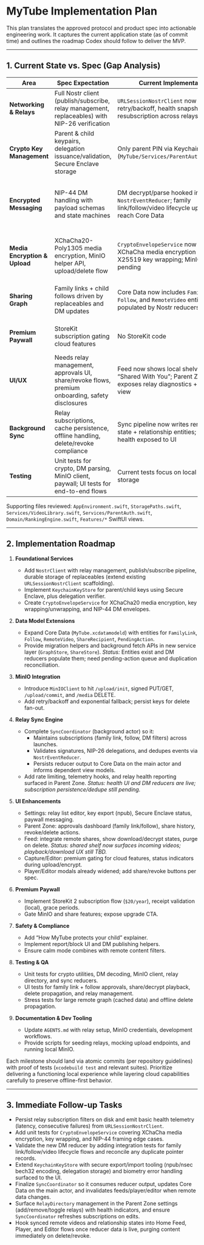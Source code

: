 # MyTube Implementation Plan

This plan translates the approved protocol and product spec into actionable engineering work. It captures the current application state (as of commit time) and outlines the roadmap Codex should follow to deliver the MVP.

---

## 1. Current State vs. Spec (Gap Analysis)

| Area | Spec Expectation | Current Implementation | Gaps / Risks |
| ---- | ---------------- | ---------------------- | ------------ |
| **Networking & Relays** | Full Nostr client (publish/subscribe, relay management, replaceables) with NIP-26 verification | `URLSessionNostrClient` now manages retry/backoff, health snapshots, and resubscription across relays | Persist subscription filters, surface latency metrics, add replaceable dedupe/storage |
| **Crypto Key Management** | Parent & child keypairs, delegation issuance/validation, Secure Enclave storage | Only parent PIN via Keychain (`MyTube/Services/ParentAuth.swift:11`) | Implement key generation, secure storage, delegation verification, key export/import UI |
| **Encrypted Messaging** | NIP-44 DM handling with payload schemas and state machines | DM decrypt/parse hooked into `NostrEventReducer`; family link/follow/video lifecycle updates reach Core Data | Harden signature/delegation validation, add outgoing DM helpers, enable conflict resolution tests |
| **Media Encryption & Upload** | XChaCha20-Poly1305 media encryption, MinIO helper API, upload/delete flow | `CryptoEnvelopeService` now performs XChaCha media encryption and X25519 key wrapping; MinIO client still pending | Implement MinIO upload/download helpers, signed URL handling, and delete/revoke fan-out |
| **Sharing Graph** | Family links + child follows driven by replaceables and DM updates | Core Data now includes `FamilyLink`, `Follow`, and `RemoteVideo` entities populated by Nostr reducers | Add pending-action queue, approvals UI, conflict resolution, and rate-limit enforcement |
| **Premium Paywall** | StoreKit subscription gating cloud features | No StoreKit code | Add StoreKit 2 flow, subscription state persistence, gating in UI/services |
| **UI/UX** | Needs relay management, approvals UI, share/revoke flows, premium onboarding, safety disclosures | Feed now shows local shelves plus “Shared With You”; Parent Zone exposes relay diagnostics + smoke test view | Design approvals, sharing, and premium flows; add remote playback/download UX and safety disclosures |
| **Background Sync** | Relay subscriptions, cache persistence, offline handling, delete/revoke compliance | Sync pipeline now writes remote video state + relationship entities; relay health exposed to UI | Persist subscriptions, add offline reconciliation, purge local caches on delete/revoke |
| **Testing** | Unit tests for crypto, DM parsing, MinIO client, paywall; UI tests for end-to-end flows | Current tests focus on local ranking & storage | Expand coverage, add networking/crypto stubs, UI automation for approval flows |

Supporting files reviewed: `AppEnvironment.swift`, `StoragePaths.swift`, `Services/VideoLibrary.swift`, `Services/ParentAuth.swift`, `Domain/RankingEngine.swift`, `Features/*` SwiftUI views.

---

## 2. Implementation Roadmap

1. **Foundational Services**
   - Add `NostrClient` with relay management, publish/subscribe pipeline, durable storage of replaceables (extend existing `URLSessionNostrClient` scaffolding).
   - Implement `KeychainKeyStore` for parent/child keys using Secure Enclave, plus delegation verifier.
   - Create `CryptoEnvelopeService` for XChaCha20 media encryption, key wrapping/unwrapping, and NIP-44 DM envelopes.

2. **Data Model Extensions**
   - Expand Core Data (`MyTube.xcdatamodeld`) with entities for `FamilyLink`, `Follow`, `RemoteVideo`, `ShareRecipient`, `PendingAction`.
   - Provide migration helpers and background fetch APIs in new service layer (`GraphStore`, `ShareStore`). _Status:_ Entities exist and DM reducers populate them; need pending-action queue and duplication reconciliation.

3. **MinIO Integration**
   - Introduce `MinIOClient` to hit `/upload/init`, signed PUT/GET, `/upload/commit`, and `/media` DELETE.
   - Add retry/backoff and exponential fallback; persist keys for delete fan-out.

4. **Relay Sync Engine**
   - Complete `SyncCoordinator` (background actor) so it:
     - Maintains subscriptions (family link, follow, DM filters) across launches.
     - Validates signatures, NIP-26 delegations, and dedupes events via `NostrEventReducer`.
     - Persists reducer output to Core Data on the main actor and informs dependent view models.
   - Add rate limiting, telemetry hooks, and relay health reporting surfaced in Parent Zone. _Status: health UI and DM reducers are live; subscription persistence/dedupe still pending._

5. **UI Enhancements**
   - Settings: relay list editor, key export (npub), Secure Enclave status, paywall messaging.
   - Parent Zone: approvals dashboard (family link/follow), share history, revoke/delete actions.
   - Feed: integrate remote shares, show download/decrypt states, purge on delete. _Status: shared shelf now surfaces incoming videos; playback/download UX still TBD._
   - Capture/Editor: premium gating for cloud features, status indicators during upload/encrypt.
   - Player/Editor modals already widened; add share/revoke buttons per spec.

6. **Premium Paywall**
   - Implement StoreKit 2 subscription flow (`$20/year`), receipt validation (local), grace periods.
   - Gate MinIO and share features; expose upgrade CTA.

7. **Safety & Compliance**
   - Add “How MyTube protects your child” explainer.
   - Implement report/block UI and DM publishing helpers.
   - Ensure calm mode combines with remote content filters.

8. **Testing & QA**
   - Unit tests for crypto utilities, DM decoding, MinIO client, relay directory, and sync reducers.
   - UI tests for family link + follow approvals, share/decrypt playback, delete propagation, and relay management.
   - Stress tests for large remote graph (cached data) and offline delete propagation.

9. **Documentation & Dev Tooling**
   - Update `AGENTS.md` with relay setup, MinIO credentials, development workflows.
   - Provide scripts for seeding relays, mocking upload endpoints, and running local MinIO.

Each milestone should land via atomic commits (per repository guidelines) with proof of tests (`xcodebuild test` and relevant suites). Prioritize delivering a functioning local experience while layering cloud capabilities carefully to preserve offline-first behavior.

---

## 3. Immediate Follow-up Tasks

- Persist relay subscription filters on disk and emit basic health telemetry (latency, consecutive failures) from `URLSessionNostrClient`.
- Add unit tests for `CryptoEnvelopeService` covering XChaCha media encryption, key wrapping, and NIP-44 framing edge cases.
- Validate the new DM reducer by adding integration tests for family link/follow/video lifecycle flows and reconcile any duplicate pointer records.
- Extend `KeychainKeyStore` with secure export/import tooling (npub/nsec bech32 encoding, delegation storage) and biometry error handling surfaced to the UI.
- Finalize `SyncCoordinator` so it consumes reducer output, updates Core Data on the main actor, and invalidates feeds/player/editor when remote data changes.
- Surface `RelayDirectory` management in the Parent Zone settings (add/remove/toggle relays) with health indicators, and ensure `SyncCoordinator` refreshes subscriptions on edits.
- Hook synced remote videos and relationship states into Home Feed, Player, and Editor flows once reducer data is live, purging content immediately on delete/revoke.
